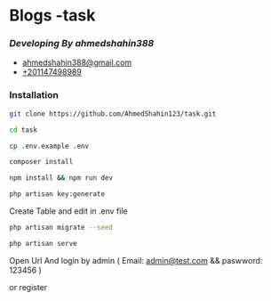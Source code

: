 #  Blogs -task

### _Developing By ahmedshahin388_

- [ahmedshahin388@gmail.com](mailto:ahmedshahin388@gmail.com)
- [+201147498989](tel:+201147498989)


### Installation

```sh
git clone https://github.com/AhmedShahin123/task.git
```

```sh
cd task
```

```sh
cp .env.example .env
```

```sh
composer install
```

```sh
npm install && npm run dev
```

```sh
php artisan key:generate
```

Create Table and edit in .env file

```sh
php artisan migrate --seed
```

```sh
php artisan serve
```
Open Url And login by admin
( Email: admin@test.com && paswword: 123456 )

or register
